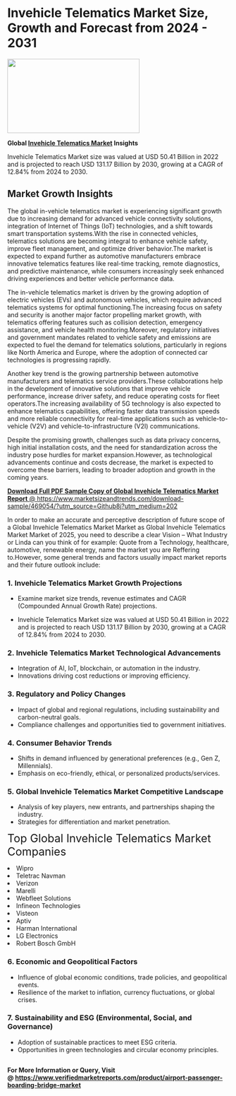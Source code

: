 <H1>Invehicle Telematics Market Size, Growth and Forecast from 2024 - 2031</H1><img class="aligncenter size-medium wp-image-584254" src="https://thirdeyenews.in/wp-content/uploads/2024/09/Global-Market-Research-300x168.jpeg" alt="" width="300" height="168" /><p><strong>Global&nbsp;<a href="https://www.marketsizeandtrends.com/download-sample/469054/?utm_source=Github8j?utm_medium=202">Invehicle Telematics Market</a> Insights</strong></p><p>Invehicle Telematics Market size was valued at USD 50.41 Billion in 2022 and is projected to reach USD 131.17 Billion by 2030, growing at a CAGR of 12.84% from 2024 to 2030.</p><p><h2>Market Growth Insights</h2> <p>The global in-vehicle telematics market is experiencing significant growth due to increasing demand for advanced vehicle connectivity solutions, integration of Internet of Things (IoT) technologies, and a shift towards smart transportation systems.With the rise in connected vehicles, telematics solutions are becoming integral to enhance vehicle safety, improve fleet management, and optimize driver behavior.The market is expected to expand further as automotive manufacturers embrace innovative telematics features like real-time tracking, remote diagnostics, and predictive maintenance, while consumers increasingly seek enhanced driving experiences and better vehicle performance data.</p> <p><a href="download-sample-link"></a></p> <p>The in-vehicle telematics market is driven by the growing adoption of electric vehicles (EVs) and autonomous vehicles, which require advanced telematics systems for optimal functioning.The increasing focus on safety and security is another major factor propelling market growth, with telematics offering features such as collision detection, emergency assistance, and vehicle health monitoring.Moreover, regulatory initiatives and government mandates related to vehicle safety and emissions are expected to fuel the demand for telematics solutions, particularly in regions like North America and Europe, where the adoption of connected car technologies is progressing rapidly.</p> <p>Another key trend is the growing partnership between automotive manufacturers and telematics service providers.These collaborations help in the development of innovative solutions that improve vehicle performance, increase driver safety, and reduce operating costs for fleet operators.The increasing availability of 5G technology is also expected to enhance telematics capabilities, offering faster data transmission speeds and more reliable connectivity for real-time applications such as vehicle-to-vehicle (V2V) and vehicle-to-infrastructure (V2I) communications.</p> <p>Despite the promising growth, challenges such as data privacy concerns, high initial installation costs, and the need for standardization across the industry pose hurdles for market expansion.However, as technological advancements continue and costs decrease, the market is expected to overcome these barriers, leading to broader adoption and growth in the coming years.</p> <p><a href="get-more-link"></p><p><span class=""><strong>Download Full PDF Sample Copy of Global Invehicle Telematics Market Report</strong> @ <a href="https://www.marketsizeandtrends.com/download-sample/469054/?utm_source=Github8j?utm_medium=202" target="_blank">https://www.marketsizeandtrends.com/download-sample/469054/?utm_source=Github8j?utm_medium=202</a></span></p><p>In order to make an accurate and perceptive description of future scope of a Global&nbsp;Invehicle Telematics Market Market as Global&nbsp;Invehicle Telematics Market Market of 2025, you need to describe a clear Vision &ndash; What Industry or Linda can you think of for example: Quote from a Technology, healthcare, automotive, renewable energy, name the market you are Reffering to.However, some general trends and factors usually impact market reports and their future outlook include:</p><h3>1.&nbsp;<strong>Invehicle Telematics Market Growth Projections</strong></h3><ul><li>Examine market size trends, revenue estimates and CAGR (Compounded Annual Growth Rate) projections.</li><li><p>Invehicle Telematics Market size was valued at USD 50.41 Billion in 2022 and is projected to reach USD 131.17 Billion by 2030, growing at a CAGR of 12.84% from 2024 to 2030.</p></li></ul><h3>2.&nbsp;<strong>Invehicle Telematics Market Technological Advancements</strong></h3><ul><li>Integration of AI, IoT, blockchain, or automation in the industry.</li><li>Innovations driving cost reductions or improving efficiency.</li></ul><h3>3.&nbsp;<strong>Regulatory and Policy Changes</strong></h3><ul><li>Impact of global and regional regulations, including sustainability and carbon-neutral goals.</li><li>Compliance challenges and opportunities tied to government initiatives.</li></ul><h3>4.&nbsp;<strong>Consumer Behavior Trends</strong></h3><ul><li>Shifts in demand influenced by generational preferences (e.g., Gen Z, Millennials).</li><li>Emphasis on eco-friendly, ethical, or personalized products/services.</li></ul><h3>5.&nbsp;<strong>Global Invehicle Telematics Market Competitive Landscape</strong></h3><ul><li>Analysis of key players, new entrants, and partnerships shaping the industry.</li><li>Strategies for differentiation and market penetration.</li></ul><p data-pm-slice="1 1 []"><span style="color: inherit; font-family: inherit; font-size: 25px;">Top Global Invehicle Telematics Market Companies</span></p><div class="" data-test-id=""><p><li>Wipro</li><li> Teletrac Navman</li><li> Verizon</li><li> Marelli</li><li> Webfleet Solutions</li><li> Infineon Technologies</li><li> Visteon</li><li> Aptiv</li><li> Harman International</li><li> LG Electronics</li><li> Robert Bosch GmbH</li></p></div><h3>6.&nbsp;<strong>Economic and Geopolitical Factors</strong></h3><ul><li>Influence of global economic conditions, trade policies, and geopolitical events.</li><li>Resilience of the market to inflation, currency fluctuations, or global crises.</li></ul><h3>7.&nbsp;<strong>Sustainability and ESG (Environmental, Social, and Governance)</strong></h3><ul><li>Adoption of sustainable practices to meet ESG criteria.</li><li>Opportunities in green technologies and circular economy principles.</li></ul><h2><strong style="font-size: 14px;">For More Information or Query, Visit @&nbsp;</strong><a style="background-color: #ffffff; font-size: 14px;" href="https://www.marketsizeandtrends.com/report/invehicle-telematics-market/" target="_blank">https://www.verifiedmarketreports.com/product/airport-passenger-boarding-bridge-market</a></h2>